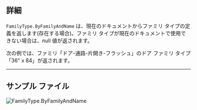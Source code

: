 ## 詳細
`FamilyType.ByFamilyAndName` は、現在のドキュメントからファミリ タイプの定義を返します(存在する場合)。ファミリ タイプが現在のドキュメントで使用できない場合は、null 値が返されます。

次の例では、ファミリ「ドア-通路-片開き-フラッシュ」のドア ファミリ タイプ「36" x 84」が返されます。
___
## サンプル ファイル

![FamilyType.ByFamilyAndName](./Revit.Elements.FamilyType.ByFamilyAndName_img.jpg)
